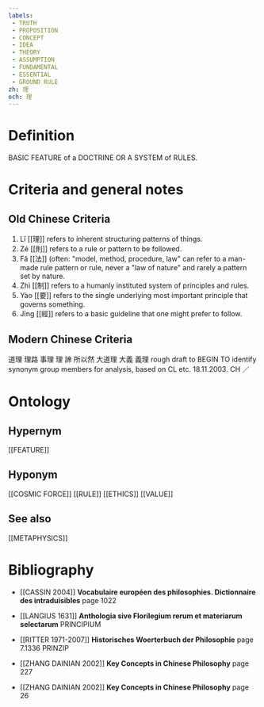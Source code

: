 ```yaml
---
labels: 
 - TRUTH
 - PROPOSITION
 - CONCEPT
 - IDEA
 - THEORY
 - ASSUMPTION
 - FUNDAMENTAL
 - ESSENTIAL
 - GROUND RULE
zh: 理
och: 理
---
```


# Definition
BASIC FEATURE of a DOCTRINE OR A SYSTEM of RULES.
# Criteria and general notes
## Old Chinese Criteria
1. Lǐ [[理]] refers to inherent structuring patterns of things.
2. Zé [[則]] refers to a rule or pattern to be followed.
3. Fǎ [[法]] (often: "model, method, procedure, law" can refer to a man-made rule pattern or rule, never a "law of nature" and rarely a pattern set by nature.
4. Zhì [[制]] refers to a humanly instituted system of principles and rules.
5. Yào [[要]] refers to the single underlying most important principle that governs something.
6. Jīng [[經]] refers to a basic guideline that one might prefer to follow.
## Modern Chinese Criteria
道理
理路
事理
理
諦
所以然
大道理
大義
義理
rough draft to BEGIN TO identify synonym group members for analysis, based on CL etc. 18.11.2003. CH ／
# Ontology

## Hypernym
[[FEATURE]]
## Hyponym
[[COSMIC FORCE]]
[[RULE]]
[[ETHICS]]
[[VALUE]]
## See also
[[METAPHYSICS]]
# Bibliography
- [[CASSIN 2004]]
**Vocabulaire européen des philosophies. Dictionnaire des intraduisibles** page 1022

- [[LANGIUS 1631]]
**Anthologia sive Florilegium rerum et materiarum selectarum** 
PRINCIPIUM
- [[RITTER 1971-2007]]
**Historisches Woerterbuch der Philosophie** page 7.1336
PRINZIP
- [[ZHANG DAINIAN 2002]]
**Key Concepts in Chinese Philosophy** page 227

- [[ZHANG DAINIAN 2002]]
**Key Concepts in Chinese Philosophy** page 26
